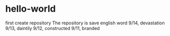 # hello-world
first create repository
The repository is save english word
9/14, devastation
9/13, daintily
9/12, constructed
9/11, branded

